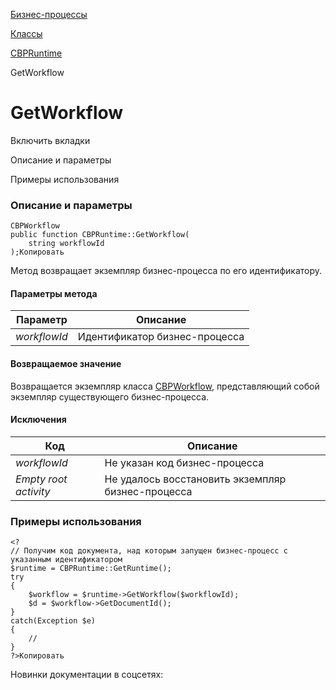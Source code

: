 [Бизнес-процессы](/api_help/bizproc/index.php)

[Классы](/api_help/bizproc/bizproc_classes/index.php)

[CBPRuntime](/api_help/bizproc/bizproc_classes/CBPRuntime/index.php)

GetWorkflow

GetWorkflow
===========

Включить вкладки

Описание и параметры

Примеры использования

### Описание и параметры

```
CBPWorkflow
public function CBPRuntime::GetWorkflow(
	string workflowId
);Копировать
```

Метод возвращает экземпляр бизнес-процесса по его идентификатору.

#### Параметры метода

| Параметр | Описание |
| --- | --- |
| *workflowId* | Идентификатор бизнес-процесса |

#### Возвращаемое значение

Возвращается экземпляр класса [CBPWorkflow](/api_help/bizproc/bizproc_classes/CBPWorkflow/index.php), представляющий собой экземпляр существующего бизнес-процесса.

#### Исключения

| Код | Описание |
| --- | --- |
| *workflowId* | Не указан код бизнес-процесса |
| *Empty root activity* | Не удалось восстановить экземпляр бизнес-процесса |

### Примеры использования

```
<?
// Получим код документа, над которым запущен бизнес-процесс с указанным идентификатором
$runtime = CBPRuntime::GetRuntime();
try
{
	$workflow = $runtime->GetWorkflow($workflowId);
	$d = $workflow->GetDocumentId();
}
catch(Exception $e)
{
	//
}
?>Копировать
```

Новинки документации в соцсетях:
